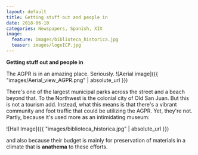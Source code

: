 ```yaml
---
layout: default
title: Getting stuff out and people in
date: 2018-06-10
categories: Newspapers, Spanish, XIX
image:
  feature: images/biblioteca_historica.jpg
  teaser: images/logoICP.jpg
---
```


**Getting stuff out and people in**

The AGPR is in an amazing place. Seriously.
![Aerial image]({{ "images/Aerial_view_AGPR.png" | absolute_url }})

There's one of the largest municipal parks across the street and a beach beyond that. To the Northwest is the colonial city of Old San Juan. But this is not a tourism add. Instead, what this means is that there's a vibrant community and foot traffic that could be utilizing the AGPR. Yet, they're not. Partly, because it's used more as an intimidating museum:		

![Hall Image]({{ "images/biblioteca_historica.jpg" | absolute_url }})

and also because their budget is mainly for preservation of materials in a climate that is **anathema** to these efforts.  
